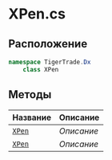 
# XPen.cs
## Расположение
```csharp
namespace TigerTrade.Dx  
    class XPen
```

## Методы
| Название | Описание |
| --- | --- |
| [`XPen`](./metody/XPen.md) | *Описание* |
| [`XPen`](./metody/XPen.md) | *Описание* |
